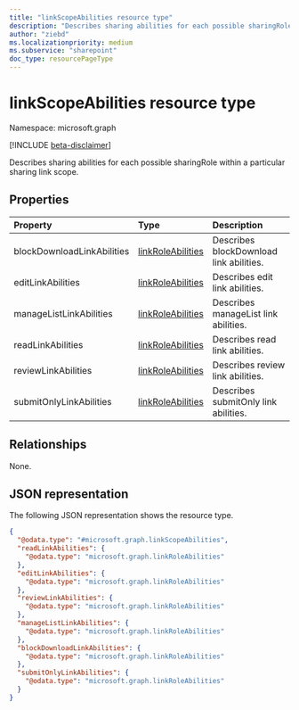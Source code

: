 ```yaml
---
title: "linkScopeAbilities resource type"
description: "Describes sharing abilities for each possible sharingRole within a particular sharing link scope*"
author: "ziebd"
ms.localizationpriority: medium
ms.subservice: "sharepoint"
doc_type: resourcePageType
---
```


# linkScopeAbilities resource type

Namespace: microsoft.graph

[!INCLUDE [beta-disclaimer](../../includes/beta-disclaimer.md)]

Describes sharing abilities for each possible sharingRole within a particular sharing link scope.

## Properties
|Property|Type|Description|
|:---|:---|:---|
|blockDownloadLinkAbilities|[linkRoleAbilities](../resources/linkroleabilities.md)|Describes blockDownload link abilities.|
|editLinkAbilities|[linkRoleAbilities](../resources/linkroleabilities.md)|Describes edit link abilities.|
|manageListLinkAbilities|[linkRoleAbilities](../resources/linkroleabilities.md)|Describes manageList link abilities.|
|readLinkAbilities|[linkRoleAbilities](../resources/linkroleabilities.md)|Describes read link abilities.|
|reviewLinkAbilities|[linkRoleAbilities](../resources/linkroleabilities.md)|Describes review link abilities.|
|submitOnlyLinkAbilities|[linkRoleAbilities](../resources/linkroleabilities.md)|Describes submitOnly link abilities.|

## Relationships
None.

## JSON representation
The following JSON representation shows the resource type.
<!-- {
  "blockType": "resource",
  "@odata.type": "microsoft.graph.linkScopeAbilities"
}
-->
``` json
{
  "@odata.type": "#microsoft.graph.linkScopeAbilities",
  "readLinkAbilities": {
    "@odata.type": "microsoft.graph.linkRoleAbilities"
  },
  "editLinkAbilities": {
    "@odata.type": "microsoft.graph.linkRoleAbilities"
  },
  "reviewLinkAbilities": {
    "@odata.type": "microsoft.graph.linkRoleAbilities"
  },
  "manageListLinkAbilities": {
    "@odata.type": "microsoft.graph.linkRoleAbilities"
  },
  "blockDownloadLinkAbilities": {
    "@odata.type": "microsoft.graph.linkRoleAbilities"
  },
  "submitOnlyLinkAbilities": {
    "@odata.type": "microsoft.graph.linkRoleAbilities"
  }
}
```


